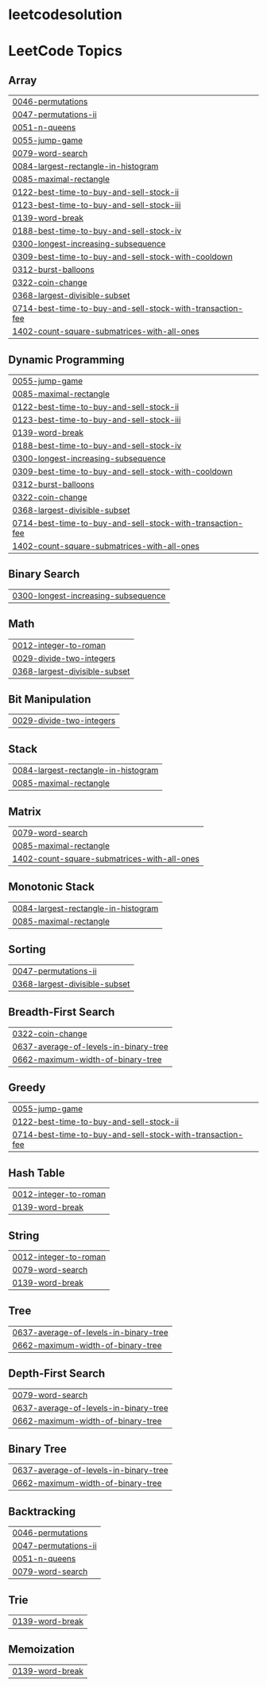 # leetcodesolution
<!---LeetCode Topics Start-->
# LeetCode Topics
## Array
|  |
| ------- |
| [0046-permutations](https://github.com/harshguarav/leetcodesolution/tree/master/0046-permutations) |
| [0047-permutations-ii](https://github.com/harshguarav/leetcodesolution/tree/master/0047-permutations-ii) |
| [0051-n-queens](https://github.com/harshguarav/leetcodesolution/tree/master/0051-n-queens) |
| [0055-jump-game](https://github.com/harshguarav/leetcodesolution/tree/master/0055-jump-game) |
| [0079-word-search](https://github.com/harshguarav/leetcodesolution/tree/master/0079-word-search) |
| [0084-largest-rectangle-in-histogram](https://github.com/harshguarav/leetcodesolution/tree/master/0084-largest-rectangle-in-histogram) |
| [0085-maximal-rectangle](https://github.com/harshguarav/leetcodesolution/tree/master/0085-maximal-rectangle) |
| [0122-best-time-to-buy-and-sell-stock-ii](https://github.com/harshguarav/leetcodesolution/tree/master/0122-best-time-to-buy-and-sell-stock-ii) |
| [0123-best-time-to-buy-and-sell-stock-iii](https://github.com/harshguarav/leetcodesolution/tree/master/0123-best-time-to-buy-and-sell-stock-iii) |
| [0139-word-break](https://github.com/harshguarav/leetcodesolution/tree/master/0139-word-break) |
| [0188-best-time-to-buy-and-sell-stock-iv](https://github.com/harshguarav/leetcodesolution/tree/master/0188-best-time-to-buy-and-sell-stock-iv) |
| [0300-longest-increasing-subsequence](https://github.com/harshguarav/leetcodesolution/tree/master/0300-longest-increasing-subsequence) |
| [0309-best-time-to-buy-and-sell-stock-with-cooldown](https://github.com/harshguarav/leetcodesolution/tree/master/0309-best-time-to-buy-and-sell-stock-with-cooldown) |
| [0312-burst-balloons](https://github.com/harshguarav/leetcodesolution/tree/master/0312-burst-balloons) |
| [0322-coin-change](https://github.com/harshguarav/leetcodesolution/tree/master/0322-coin-change) |
| [0368-largest-divisible-subset](https://github.com/harshguarav/leetcodesolution/tree/master/0368-largest-divisible-subset) |
| [0714-best-time-to-buy-and-sell-stock-with-transaction-fee](https://github.com/harshguarav/leetcodesolution/tree/master/0714-best-time-to-buy-and-sell-stock-with-transaction-fee) |
| [1402-count-square-submatrices-with-all-ones](https://github.com/harshguarav/leetcodesolution/tree/master/1402-count-square-submatrices-with-all-ones) |
## Dynamic Programming
|  |
| ------- |
| [0055-jump-game](https://github.com/harshguarav/leetcodesolution/tree/master/0055-jump-game) |
| [0085-maximal-rectangle](https://github.com/harshguarav/leetcodesolution/tree/master/0085-maximal-rectangle) |
| [0122-best-time-to-buy-and-sell-stock-ii](https://github.com/harshguarav/leetcodesolution/tree/master/0122-best-time-to-buy-and-sell-stock-ii) |
| [0123-best-time-to-buy-and-sell-stock-iii](https://github.com/harshguarav/leetcodesolution/tree/master/0123-best-time-to-buy-and-sell-stock-iii) |
| [0139-word-break](https://github.com/harshguarav/leetcodesolution/tree/master/0139-word-break) |
| [0188-best-time-to-buy-and-sell-stock-iv](https://github.com/harshguarav/leetcodesolution/tree/master/0188-best-time-to-buy-and-sell-stock-iv) |
| [0300-longest-increasing-subsequence](https://github.com/harshguarav/leetcodesolution/tree/master/0300-longest-increasing-subsequence) |
| [0309-best-time-to-buy-and-sell-stock-with-cooldown](https://github.com/harshguarav/leetcodesolution/tree/master/0309-best-time-to-buy-and-sell-stock-with-cooldown) |
| [0312-burst-balloons](https://github.com/harshguarav/leetcodesolution/tree/master/0312-burst-balloons) |
| [0322-coin-change](https://github.com/harshguarav/leetcodesolution/tree/master/0322-coin-change) |
| [0368-largest-divisible-subset](https://github.com/harshguarav/leetcodesolution/tree/master/0368-largest-divisible-subset) |
| [0714-best-time-to-buy-and-sell-stock-with-transaction-fee](https://github.com/harshguarav/leetcodesolution/tree/master/0714-best-time-to-buy-and-sell-stock-with-transaction-fee) |
| [1402-count-square-submatrices-with-all-ones](https://github.com/harshguarav/leetcodesolution/tree/master/1402-count-square-submatrices-with-all-ones) |
## Binary Search
|  |
| ------- |
| [0300-longest-increasing-subsequence](https://github.com/harshguarav/leetcodesolution/tree/master/0300-longest-increasing-subsequence) |
## Math
|  |
| ------- |
| [0012-integer-to-roman](https://github.com/harshguarav/leetcodesolution/tree/master/0012-integer-to-roman) |
| [0029-divide-two-integers](https://github.com/harshguarav/leetcodesolution/tree/master/0029-divide-two-integers) |
| [0368-largest-divisible-subset](https://github.com/harshguarav/leetcodesolution/tree/master/0368-largest-divisible-subset) |
## Bit Manipulation
|  |
| ------- |
| [0029-divide-two-integers](https://github.com/harshguarav/leetcodesolution/tree/master/0029-divide-two-integers) |
## Stack
|  |
| ------- |
| [0084-largest-rectangle-in-histogram](https://github.com/harshguarav/leetcodesolution/tree/master/0084-largest-rectangle-in-histogram) |
| [0085-maximal-rectangle](https://github.com/harshguarav/leetcodesolution/tree/master/0085-maximal-rectangle) |
## Matrix
|  |
| ------- |
| [0079-word-search](https://github.com/harshguarav/leetcodesolution/tree/master/0079-word-search) |
| [0085-maximal-rectangle](https://github.com/harshguarav/leetcodesolution/tree/master/0085-maximal-rectangle) |
| [1402-count-square-submatrices-with-all-ones](https://github.com/harshguarav/leetcodesolution/tree/master/1402-count-square-submatrices-with-all-ones) |
## Monotonic Stack
|  |
| ------- |
| [0084-largest-rectangle-in-histogram](https://github.com/harshguarav/leetcodesolution/tree/master/0084-largest-rectangle-in-histogram) |
| [0085-maximal-rectangle](https://github.com/harshguarav/leetcodesolution/tree/master/0085-maximal-rectangle) |
## Sorting
|  |
| ------- |
| [0047-permutations-ii](https://github.com/harshguarav/leetcodesolution/tree/master/0047-permutations-ii) |
| [0368-largest-divisible-subset](https://github.com/harshguarav/leetcodesolution/tree/master/0368-largest-divisible-subset) |
## Breadth-First Search
|  |
| ------- |
| [0322-coin-change](https://github.com/harshguarav/leetcodesolution/tree/master/0322-coin-change) |
| [0637-average-of-levels-in-binary-tree](https://github.com/harshguarav/leetcodesolution/tree/master/0637-average-of-levels-in-binary-tree) |
| [0662-maximum-width-of-binary-tree](https://github.com/harshguarav/leetcodesolution/tree/master/0662-maximum-width-of-binary-tree) |
## Greedy
|  |
| ------- |
| [0055-jump-game](https://github.com/harshguarav/leetcodesolution/tree/master/0055-jump-game) |
| [0122-best-time-to-buy-and-sell-stock-ii](https://github.com/harshguarav/leetcodesolution/tree/master/0122-best-time-to-buy-and-sell-stock-ii) |
| [0714-best-time-to-buy-and-sell-stock-with-transaction-fee](https://github.com/harshguarav/leetcodesolution/tree/master/0714-best-time-to-buy-and-sell-stock-with-transaction-fee) |
## Hash Table
|  |
| ------- |
| [0012-integer-to-roman](https://github.com/harshguarav/leetcodesolution/tree/master/0012-integer-to-roman) |
| [0139-word-break](https://github.com/harshguarav/leetcodesolution/tree/master/0139-word-break) |
## String
|  |
| ------- |
| [0012-integer-to-roman](https://github.com/harshguarav/leetcodesolution/tree/master/0012-integer-to-roman) |
| [0079-word-search](https://github.com/harshguarav/leetcodesolution/tree/master/0079-word-search) |
| [0139-word-break](https://github.com/harshguarav/leetcodesolution/tree/master/0139-word-break) |
## Tree
|  |
| ------- |
| [0637-average-of-levels-in-binary-tree](https://github.com/harshguarav/leetcodesolution/tree/master/0637-average-of-levels-in-binary-tree) |
| [0662-maximum-width-of-binary-tree](https://github.com/harshguarav/leetcodesolution/tree/master/0662-maximum-width-of-binary-tree) |
## Depth-First Search
|  |
| ------- |
| [0079-word-search](https://github.com/harshguarav/leetcodesolution/tree/master/0079-word-search) |
| [0637-average-of-levels-in-binary-tree](https://github.com/harshguarav/leetcodesolution/tree/master/0637-average-of-levels-in-binary-tree) |
| [0662-maximum-width-of-binary-tree](https://github.com/harshguarav/leetcodesolution/tree/master/0662-maximum-width-of-binary-tree) |
## Binary Tree
|  |
| ------- |
| [0637-average-of-levels-in-binary-tree](https://github.com/harshguarav/leetcodesolution/tree/master/0637-average-of-levels-in-binary-tree) |
| [0662-maximum-width-of-binary-tree](https://github.com/harshguarav/leetcodesolution/tree/master/0662-maximum-width-of-binary-tree) |
## Backtracking
|  |
| ------- |
| [0046-permutations](https://github.com/harshguarav/leetcodesolution/tree/master/0046-permutations) |
| [0047-permutations-ii](https://github.com/harshguarav/leetcodesolution/tree/master/0047-permutations-ii) |
| [0051-n-queens](https://github.com/harshguarav/leetcodesolution/tree/master/0051-n-queens) |
| [0079-word-search](https://github.com/harshguarav/leetcodesolution/tree/master/0079-word-search) |
## Trie
|  |
| ------- |
| [0139-word-break](https://github.com/harshguarav/leetcodesolution/tree/master/0139-word-break) |
## Memoization
|  |
| ------- |
| [0139-word-break](https://github.com/harshguarav/leetcodesolution/tree/master/0139-word-break) |
<!---LeetCode Topics End-->